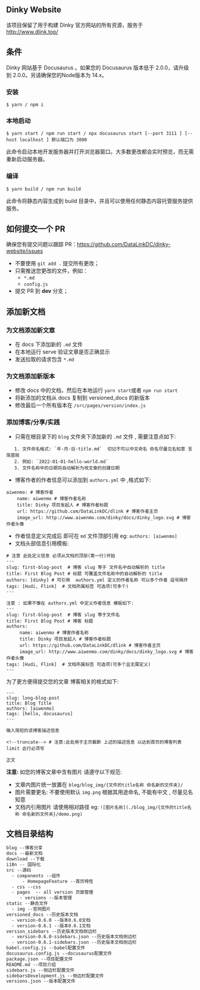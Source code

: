 ## Dinky  Website

该项目保留了用于构建 Dinky 官方网站的所有资源，服务于 http://www.dlink.top/

## 条件

Dinky 网站基于 Docusaurus 。如果您的 Docusaurus 版本低于 2.0.0，请升级到 2.0.0。另请确保您的Node版本为 14.x。

### 安装

```
$ yarn / npm i
```

### 本地启动

```
$ yarn start / npm run start / npx docusaurus start [--port 3111 ] [--host localhost ] 默认端口为 3000
```

此命令启动本地开发服务器并打开浏览器窗口。大多数更改都会实时预览，而无需重新启动服务器。

### 编译

```
$ yarn build / npm run build
```

此命令将静态内容生成到 build 目录中，并且可以使用任何静态内容托管服务提供服务。

## 如何提交一个  PR

确保您有提交问题以跟踪 PR：https://github.com/DataLinkDC/dinky-website/issues

- 不要使用 `git add .` 提交所有更改；
- 只需推送您更改的文件，例如：
  - `*.md`
  - `config.js`
- 提交 PR 到 **dev** 分支；

## 添加新文档

### 为文档添加新文章

- 在 docs 下添加新的 `.md` 文件
- 在本地运行 serve 验证文章是否正确显示
- 发送拉取的请求包含 `*.md`

### 为文档添加新版本

- 修改 docs 中的文档，然后在本地运行 `yarn start`或者 `npm run start`
- 将新添加的文档从 docs 复制到 versioned_docs 的新版本
- 修改最后一个所有版本在 `/src/pages/version/index.js`

### 添加博客/分享/实践

  - 只需在根目录下的 `blog` 文件夹下添加新的 `.md` 文件 , 需要注意点如下:

  ```text
     1. 文件命名格式: `年-月-日-title.md`  切记不可以中文命名 命名尽量见名知意 言简意赅
     2. 例如: `2022-01-01-hello-world.md`
     3. 文件名称中的日期将自动解析为改文章的创建日期
  ```
 - 博客作者的作者信息可以添加到 `authors.yml` 中 ,格式如下:

  ```text
  aiwenmo: # 博客作者
      name: aiwenmo # 博客作者名称
      title: Dinky 项目发起人 # 博客作者标题
      url: https://github.com/DataLinkDC/dlink # 博客作者主页
      image_url: http://www.aiwenmo.com/dinky/docs/dinky_logo.svg # 博客作者头像
  ```

  - 作者信息定义完成后 即可在 `md` 文件顶部引用 eg: `authors: [aiwenmo]` 
  - 文档头部信息引用模板:

  ```text
  # 注意 此处定义信息 必须从文档的顶部(第一行)开始
  --- 
  slug: first-blog-post  # 博客 slug 等于 文件名中自动解析的 title
  title: First Blog Post # 标题 可覆盖文件名称中的自动解析的 title
  authors: [dinky] # 可引用  authors.yml 定义的作者名称 可以多个作者 逗号隔开
  tags: [Hudi, Flink]  # 文档所属标签 可选项(可多个)
  ---  

  注意 : 如果不像在 authors.yml 中定义作者信息 模板如下:
  --- 
  slug: first-blog-post  # 博客 slug 等于文件名
  title: First Blog Post # 博客 标题 
  authors: 
       name: aiwenmo # 博客作者名称
       title: Dinky 项目发起人 # 博客作者标题
       url: https://github.com/DataLinkDC/dlink # 博客作者主页
       image_url: http://www.aiwenmo.com/dinky/docs/dinky_logo.svg # 博客作者头像
  tags: [Hudi, Flink]  # 文档所属标签 可选项(可多个且无需定义)
  --- 
  ```
  为了更方便得提交您的文章 博客相关的格式如下:
```text
---
slug: long-blog-post 
title: Blog Title
authors: [aiwenmo]
tags: [hello, docusaurus]
---

输入简短的该博客描述信息

<!--truncate--> # 注意:此处用于主页截断 上述的描述信息 以达到首页的博客列表limit 此行必须写

正文

```

**注意:** 如您的博客文章中含有图片 请遵守以下规范:
- 文章内图片统一放置在 `blog/blog_img/{文件的title名称 命名新的文件夹}/`
- 图片需要更名: 不要使用默认 `img.png` 根据其用途命名, 不能有中文 , 尽量见名知意
- 文档内引用图片 请使用相对路径 eg: `![图片名称](./blog_img/{文件的title名称 命名新的文件夹}/demo.png)`



## 文档目录结构

```html
blog --博客分享 
docs --最新文档
download --下载
i18n -- 国际化
src --源码
  - components --组件
      - HomepageFeature --首页特性
  - css --css
  - pages  -- all version 页面管理 
     - versions --版本管理   
static --静态文件
  - img --官网图片
versioned_docs --历史版本文档
  - version-0.6.0 --版本0.6.0文档
  - version-0.6.1 --版本0.6.1文档
version_sidebars --历史版本文档侧边栏
  - version-0.6.0-sidebars.json --历史版本文档侧边栏
  - version-0.6.1-sidebars.json --历史版本文档侧边栏
babel.config.js --babel配置文件
docusaurus.config.js --docusaurus配置文件
package.json --项目配置文件
README.md --项目介绍
sidebars.js --侧边栏配置文件
sidebarsDevelopment.js --侧边栏配置文件
versions.json --版本配置文件

```

